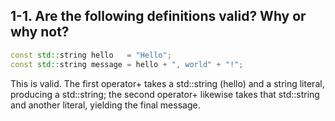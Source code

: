 ## 1-1. Are the following definitions valid? Why or why not?

```cpp
const std::string hello   = "Hello";
const std::string message = hello + ", world" + "!";
```

This is valid. The first operator+ takes a std::string (hello) and a string literal, producing a std::string; the second operator+ likewise takes that std::string and another literal, yielding the final message.